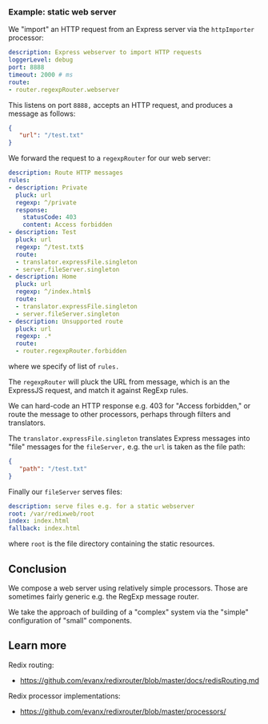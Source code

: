 
### Example: static web server

We "import" an HTTP request from an Express server via the `httpImporter` processor:
```yaml
description: Express webserver to import HTTP requests
loggerLevel: debug
port: 8888
timeout: 2000 # ms
route:
- router.regexpRouter.webserver
```

This listens on port `8888,` accepts an HTTP request, and produces a message as follows:
```json
{
   "url": "/test.txt"
}
```

We forward the request to a `regexpRouter` for our web server:
```yaml
description: Route HTTP messages
rules:
- description: Private
  pluck: url
  regexp: ^/private
  response:
    statusCode: 403
    content: Access forbidden
- description: Test
  pluck: url
  regexp: ^/test.txt$
  route:
  - translator.expressFile.singleton
  - server.fileServer.singleton
- description: Home
  pluck: url
  regexp: ^/index.html$
  route:
  - translator.expressFile.singleton
  - server.fileServer.singleton
- description: Unsupported route
  pluck: url
  regexp: .*
  route:
  - router.regexpRouter.forbidden
```
where we specify of list of `rules.`

The `regexpRouter` will pluck the URL from message, which is an the ExpressJS request, and match it against RegExp rules.

We can hard-code an HTTP response e.g. 403 for "Access forbidden," or route the message to other processors, perhaps through filters and translators.

The `translator.expressFile.singleton` translates Express messages into "file" messages for the `fileServer,` e.g. the `url` is taken as the file path:
```json
{
   "path": "/test.txt"
}
```

Finally our `fileServer` serves files:
```yaml
description: serve files e.g. for a static webserver
root: /var/redixweb/root
index: index.html
fallback: index.html
```
where `root` is the file directory containing the static resources.


## Conclusion

We compose a web server using relatively simple processors. Those are sometimes fairly generic e.g. the RegExp message router.

We take the approach of building of a "complex" system via the "simple" configuration of "small" components.


## Learn more

Redix routing:
- https://github.com/evanx/redixrouter/blob/master/docs/redisRouting.md

Redix processor implementations:
- https://github.com/evanx/redixrouter/blob/master/processors/
